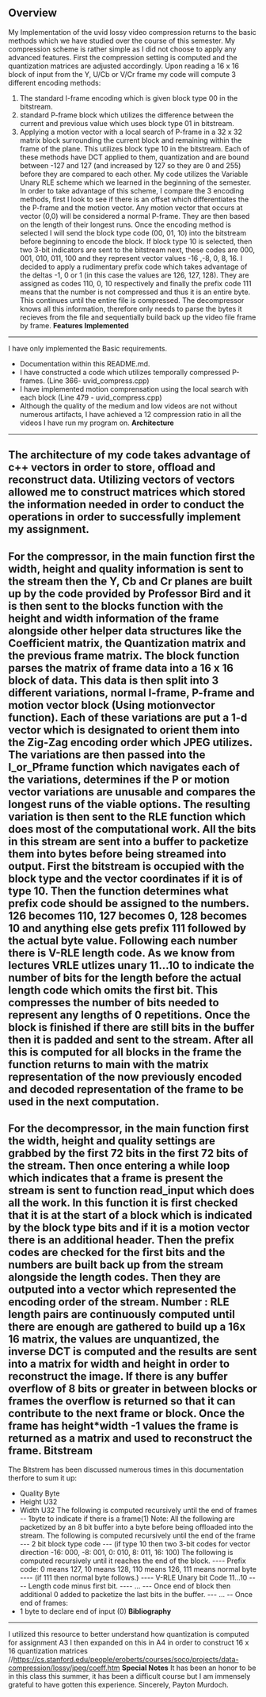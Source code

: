 **Overview**
------------
My Implementation of the uvid lossy video compression returns to the basic methods which we have studied over the course of this semester. 
My compression scheme is rather simple as I did not choose to apply any advanced features. 
First the compression setting is computed and the quantization matrices are adjusted accordingly.
Upon reading a 16 x 16 block of input from the Y, U/Cb or V/Cr frame my code will compute 3 different encoding methods:
1. The standard I-frame encoding which is given block type 00 in the bitstream.
2. standard P-frame block which utilizes the difference between the current and previous value which uses block type 01 in bitstream.
3. Applying a motion vector with a local search of P-frame in a 32 x 32 matrix block surrounding the current block and remaining within the frame of the plane.
This utilizes block type 10 in the bitstream.
Each of these methods have DCT applied to them, quantization and are bound between -127 and 127 (and increased by 127 so they are 0 and 255) before they are compared to each other.
My code utilizes the Variable Unary RLE scheme which we learned in the beginning of the semester. In order to take advantage of this scheme,
I compare the 3 encoding methods, first I look to see if there is an offset which differentiates the the P-frame and the motion vector.
Any motion vector that occurs at vector (0,0) will be considered a normal P-frame. They are then based on the length of their longest runs. 
Once the encoding method is selected I will send the block type code (00, 01, 10) into the bitstream before beginning to encode the block.
If block type 10 is selected, then two 3-bit indicators are sent to the bitstream next, these codes are 000, 001, 010, 011, 100 and they represent vector values -16 ,-8, 0, 8, 16.
I decided to apply a rudimentary prefix code which takes advantage of the deltas -1, 0 or 1 (in this case the values are 126, 127, 128). They are assigned as codes 110, 0, 10 
respectively and finally the prefix code 111 means that the number is not compressed and thus it is an entire byte. This continues until the entire file is compressed.
The decompressor knows all this information, therefore only needs to parse the bytes it recieves from the file and sequentially build back up the video file frame by frame. 
**Features Implemented**
------------------------
I have only implemented the Basic requirements.
- Documentation within this README.md.
- I have constructed a code which utilizes temporally compressed P-frames. (Line 366- uvid_compress.cpp)
- I have implemented motion comprensation using the local search with each block (Line 479 - uvid_compress.cpp) 
- Although the quality of the medium and low videos are not without numerous artifacts, I have achieved a 12 compression ratio in all the videos I have run my program on. 
**Architecture**
----------------
The architecture of my code takes advantage of c++ vectors in order to store, offload and reconstruct data. Utilizing vectors of vectors allowed me to construct matrices which
stored the information needed in order to conduct the operations in order to successfully implement my assignment.
----------------
For the compressor, in the main function first the width, height and quality information is sent to the stream then the Y, Cb and Cr planes are built up by the code provided by Professor Bird and it is then sent to the blocks function with the height and width information of the frame alongside other helper data structures like the Coefficient matrix, the Quantization matrix and the previous frame matrix. 
The block function parses the matrix of frame data into a 16 x 16 block of data. This data is then split into 3 different variations, normal I-frame, P-frame and motion vector block (Using motionvector function). 
Each of these variations are put a 1-d vector which is designated to orient them into the Zig-Zag encoding order which JPEG utilizes.
The variations are then passed into the I_or_Pframe function which navigates each of the variations, determines if the P or motion vector variations are unusable and compares the longest runs of the viable options.
The resulting variation is then sent to the RLE function which does most of the computational work. All the bits in this stream are sent into a buffer to packetize them into bytes before being streamed into output. First the bitstream is occupied with the block type and the vector coordinates if it is of type 10. 
Then the function determines what prefix code should be assigned to the numbers. 126 becomes 110, 127 becomes 0, 128 becomes 10 and anything else gets prefix 111 followed by the actual byte value.
Following each number there is V-RLE length code. As we know from lectures VRLE utlizes unary 11...10 to indicate the number of bits for the length before the actual length code which omits the first bit. This compresses the number of bits needed to represent any lengths of 0 repetitions.
Once the block is finished if there are still bits in the buffer then it is padded and sent to the stream.
After all this is computed for all blocks in the frame the function returns to main with the matrix representation of the now previously encoded and decoded representation of the frame to be used in the next computation. 
----------------
For the decompressor, in the main function first the width, height and quality settings are grabbed by the first 72 bits in the first 72 bits of the stream. Then once entering a while loop which indicates that a frame is present the stream is sent to function read_input which does all the work.
In this function it is first checked that it is at the start of a block which is indicated by the block type bits and if it is a motion vector there is an additional header.
Then the prefix codes are checked for the first bits and the numbers are built back up from the stream alongside the length codes. Then they are outputed into a vector which represented the encoding order of the stream.
Number : RLE length pairs are continuously computed until there are enough are gathered to build up a 16x 16 matrix, the values are unquantized, the inverse DCT is computed and the results are sent into a matrix for width and height in order to reconstruct the image. 
If there is any buffer overflow of 8 bits or greater in between blocks or frames the overflow is returned so that it can contribute to the next frame or block.
Once the frame has height*width -1 values the frame is returned as a matrix and used to reconstruct the frame.
**Bitstream**
-------------
The Bitstrem has been discussed numerous times in this documentation therfore to sum it up:
- Quality Byte
- Height U32
- Width U32
The following is computed recursively until the end of frames
-- 1byte to indicate if there is a frame(1)
Note: All the following are packetized by an 8 bit buffer into a byte before being offloaded into the stream.
The following is computed recursively until the end of the frame
--- 2 bit block type code
--- (if type 10 then two 3-bit codes for vector direction -16: 000, -8: 001, 0: 010, 8: 011, 16: 100)
The following is computed recursively until it reaches the end of the block. 
---- Prefix code: 0 means 127, 10 means 128, 110 means 126, 111 means normal byte
---- (if 111 then normal byte follows.)
---- V-RLE Unary bit Code 11...10
---- Length code minus first bit.
---- ...
--- Once end of block then additional 0 added to packetize the last bits in the buffer.
--- ...
-- Once end of frames:
-  1 byte to declare end of input (0)
**Bibliography**
---------------
I utilized this resource to better understand how quantization is computed for assignment A3
I then expanded on this in A4 in order to construct 16 x 16 quantization matrices
//https://cs.stanford.edu/people/eroberts/courses/soco/projects/data-compression/lossy/jpeg/coeff.htm 
**Special Notes** 
It has been an honor to be in this class this summer, it has been a difficult course but I am immensely grateful to have gotten this experience.
Sincerely, Payton Murdoch.
